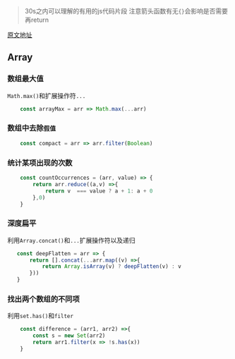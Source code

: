 > 30s之内可以理解的有用的js代码片段
注意箭头函数有无`{}`会影响是否需要再return

[原文地址](https://chalarangelo.github.io/30-seconds-of-code/#capitalizeeveryword)
## Array
### 数组最大值
`Math.max()`和扩展操作符`...`
```js
    const arrayMax = arr => Math.max(...arr)
```
### 数组中去除`假值`

```js
    const compact = arr => arr.filter(Boolean)
```
### 统计某项出现的次数
```js
    const countOccurrences = (arr, value) => {
        return arr.reduce((a,v) =>{
            return v  === value ? a + 1: a + 0
        },0)
    }
```
### 深度扁平
利用`Array.concat()`和`...`扩展操作符以及递归
 ```js
    const deepFlatten = arr => {
        return [].concat(...arr.map((v) =>{
            return Array.isArray(v) ? deepFlatten(v) : v
        }))
    }
```
### 找出两个数组的不同项
利用`set.has()`和`filter`
```js
    const difference = (arr1, arr2) =>{
        const s = new Set(arr2)
        return arr1.filter(x => !s.has(x))
    }
```


